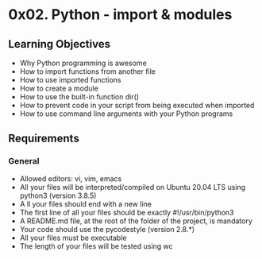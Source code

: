# 0x02. Python - import & modules

## Learning Objectives

- Why Python programming is awesome 
- How to import functions from another file 
- How to use imported functions 
- How to create a module 
- How to use the built-in function dir() 
- How to prevent code in your script from being executed when imported 
- How to use command line arguments with your Python programs 

## Requirements 

### General 

- Allowed editors: vi, vim, emacs 
- All your files will be interpreted/compiled on Ubuntu 20.04 LTS using python3 (version 3.8.5) 
- A ll your files should end with a new line 
- The first line of all your files should be exactly #!/usr/bin/python3 
- A README.md file, at the root of the folder of the project, is mandatory 
- Your code should use the pycodestyle (version 2.8.\*) 
- All your files must be executable 
- The length of your files will be tested using wc 



